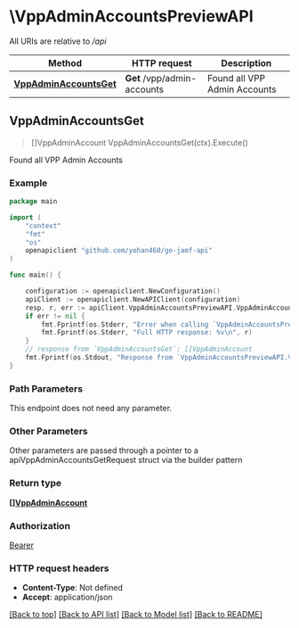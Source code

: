 # \VppAdminAccountsPreviewAPI

All URIs are relative to */api*

Method | HTTP request | Description
------------- | ------------- | -------------
[**VppAdminAccountsGet**](VppAdminAccountsPreviewAPI.md#VppAdminAccountsGet) | **Get** /vpp/admin-accounts | Found all VPP Admin Accounts 



## VppAdminAccountsGet

> []VppAdminAccount VppAdminAccountsGet(ctx).Execute()

Found all VPP Admin Accounts 



### Example

```go
package main

import (
    "context"
    "fmt"
    "os"
    openapiclient "github.com/yohan460/go-jamf-api"
)

func main() {

    configuration := openapiclient.NewConfiguration()
    apiClient := openapiclient.NewAPIClient(configuration)
    resp, r, err := apiClient.VppAdminAccountsPreviewAPI.VppAdminAccountsGet(context.Background()).Execute()
    if err != nil {
        fmt.Fprintf(os.Stderr, "Error when calling `VppAdminAccountsPreviewAPI.VppAdminAccountsGet``: %v\n", err)
        fmt.Fprintf(os.Stderr, "Full HTTP response: %v\n", r)
    }
    // response from `VppAdminAccountsGet`: []VppAdminAccount
    fmt.Fprintf(os.Stdout, "Response from `VppAdminAccountsPreviewAPI.VppAdminAccountsGet`: %v\n", resp)
}
```

### Path Parameters

This endpoint does not need any parameter.

### Other Parameters

Other parameters are passed through a pointer to a apiVppAdminAccountsGetRequest struct via the builder pattern


### Return type

[**[]VppAdminAccount**](VppAdminAccount.md)

### Authorization

[Bearer](../README.md#Bearer)

### HTTP request headers

- **Content-Type**: Not defined
- **Accept**: application/json

[[Back to top]](#) [[Back to API list]](../README.md#documentation-for-api-endpoints)
[[Back to Model list]](../README.md#documentation-for-models)
[[Back to README]](../README.md)

